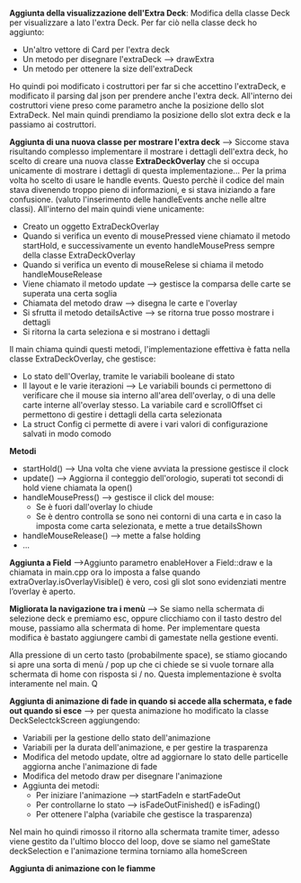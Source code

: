 **Aggiunta della visualizzazione dell'Extra Deck**: Modifica della classe Deck per visualizzare a lato l'extra Deck.
Per far ciò nella classe deck ho aggiunto:
- Un'altro vettore di Card per l'extra deck
- Un metodo per disegnare l'extraDeck --> drawExtra
- Un metodo per ottenere la size dell'extraDeck

Ho quindi poi modificato i costruttori per far si che accettino l'extraDeck, e modificato il parsing dal json per prendere anche l'extra deck. All'interno dei costruttori viene preso come parametro anche la posizione dello slot ExtraDeck.
Nel main quindi prendiamo la posizione dello slot extra deck e la passiamo ai costruttori.

**Aggiunta di una nuova classe per mostrare l'extra deck** --> Siccome stava risultando complesso implementare il mostrare i dettagli dell'extra deck, ho scelto di creare una nuova classe **ExtraDeckOverlay** che si occupa unicamente di mostrare i dettagli di questa implementazione...
Per la prima volta ho scelto di usare le handle events. Questo perchè il codice del main stava divenendo troppo pieno di informazioni, e si stava iniziando a fare confusione. (valuto l'inserimento delle handleEvents anche nelle altre classi).
All'interno del main quindi viene unicamente:
- Creato un oggetto ExtraDeckOverlay
- Quando si verifica un evento di mousePressed viene chiamato il metodo startHold, e successivamente un evento handleMousePress sempre della classe ExtraDeckOverlay
- Quando si verifica un evento di mouseRelese si chiama il metodo handleMouseRelease 
- Viene chiamato il metodo update --> gestisce la comparsa delle carte se superata una certa soglia
- Chiamata del metodo draw --> disegna le carte e l'overlay
- Si sfrutta il metodo detailsActive --> se ritorna true posso mostrare i dettagli 
- Si ritorna la carta seleziona e si mostrano i dettagli

Il main chiama quindi questi metodi, l'implementazione effettiva è fatta nella classe ExtraDeckOverlay, che gestisce:
- Lo stato dell'Overlay, tramite le variabili booleane di stato
- Il layout e le varie iterazioni --> Le variabili bounds ci permettono di verificare che il mouse sia interno all'area dell'overlay, o di una delle carte interne all'overlay stesso. La variabile card e scrollOffset ci permettono di gestire i dettagli della carta selezionata
- La struct Config ci permette di avere i vari valori di configurazione salvati in modo comodo

**Metodi**
- startHold() --> Una volta che viene avviata la pressione gestisce il clock
- update() --> Aggiorna il conteggio dell'orologio, superati tot secondi di hold viene chiamata la open()
- handleMousePress() --> gestisce il click del mouse: 
    * Se è fuori dall'overlay lo chiude
    * Se è dentro controlla se sono nei contorni di una carta e in caso la imposta come carta selezionata, e mette a true detailsShown
- handleMouseRelease() --> mette a false holding
- ...


**Aggiunta a Field** -->Aggiunto parametro enableHover a Field::draw e la chiamata in main.cpp ora lo imposta a false quando extraOverlay.isOverlayVisible() è vero, così gli slot sono evidenziati mentre l’overlay è aperto. 


**Migliorata la navigazione tra i menù** --> Se siamo nella schermata di selezione deck e premiamo esc, oppure clicchiamo con il tasto destro del mouse, passiamo alla schermata di home. Per implementare questa modifica è bastato aggiungere cambi di gamestate nella gestione eventi. 

Alla pressione di un certo tasto (probabilmente space), se stiamo giocando si apre una sorta di menù / pop up che ci chiede se si vuole tornare alla schermata di home con risposta si / no.
Questa implementazione è svolta interamente nel main. Q



**Aggiunta di animazione di fade in quando si accede alla schermata, e fade out quando si esce** --> per questa animazione ho modificato la classe DeckSelectckScreen aggiungendo:
- Variabili per la gestione dello stato dell'animazione 
- Variabili per la durata dell'animazione, e per gestire la trasparenza
- Modifica del metodo update, oltre ad aggiornare lo stato delle particelle aggiorna anche l'animazione di fade
- Modifica del metodo draw per disegnare l'animazione
- Aggiunta dei metodi:
    * Per iniziare l'animazione --> startFadeIn e startFadeOut
    * Per controllarne lo stato --> isFadeOutFinished() e isFading()
    * Per ottenere l'alpha (variabile che gestisce la trasparenza)

Nel main ho quindi rimosso il ritorno alla schermata tramite timer, adesso viene gestito da l'ultimo blocco del loop, dove se siamo nel gameState deckSelection e l'animazione termina torniamo alla homeScreen

**Aggiunta di animazione con le fiamme**
